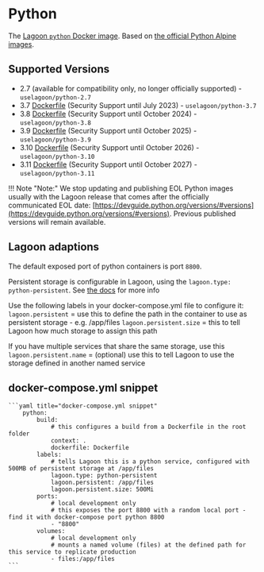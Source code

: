 # Python

The [Lagoon `python` Docker image](https://github.com/uselagoon/lagoon-images/tree/main/images/python). Based on [the official Python Alpine images](https://hub.docker.com/_/python/).

## Supported Versions

* 2.7 \(available for compatibility only, no longer officially supported\) - `uselagoon/python-2.7`
* 3.7 [Dockerfile](https://github.com/uselagoon/lagoon-images/blob/main/images/python/3.7.Dockerfile) (Security Support until July 2023) - `uselagoon/python-3.7`
* 3.8 [Dockerfile](https://github.com/uselagoon/lagoon-images/blob/main/images/python/3.8.Dockerfile) (Security Support until October 2024) - `uselagoon/python-3.8`
* 3.9 [Dockerfile](https://github.com/uselagoon/lagoon-images/blob/main/images/python/3.9.Dockerfile) (Security Support until October 2025) - `uselagoon/python-3.9`
* 3.10 [Dockerfile](https://github.com/uselagoon/lagoon-images/blob/main/images/python/3.10.Dockerfile) (Security Support until October 2026) - `uselagoon/python-3.10`
* 3.11 [Dockerfile](https://github.com/uselagoon/lagoon-images/blob/main/images/python/3.11.Dockerfile) (Security Support until October 2027) - `uselagoon/python-3.11`

!!! Note "Note:"
    We stop updating and publishing EOL Python images usually with the Lagoon release that comes after the officially communicated EOL date: [https://devguide.python.org/versions/#versions](https://devguide.python.org/versions/#versions). Previous published versions will remain available.

## Lagoon adaptions

The default exposed port of python containers is port `8800`.

Persistent storage is configurable in Lagoon, using the `lagoon.type: python-persistent`. See [the docs](../using-lagoon-the-basics/docker-compose-yml.md#persistent-storage) for more info

Use the following labels in your docker-compose.yml file to configure it:
`lagoon.persistent` = use this to define the path in the container to use as persistent storage - e.g. /app/files
`lagoon.persistent.size` = this to tell Lagoon how much storage to assign this path

If you have multiple services that share the same storage, use this
`lagoon.persistent.name` = (optional) use this to tell Lagoon to use the storage defined in another named service

## docker-compose.yml snippet

    ```yaml title="docker-compose.yml snippet"
		python:
            build:
                # this configures a build from a Dockerfile in the root folder
                context: .
                dockerfile: Dockerfile
            labels:
				# tells Lagoon this is a python service, configured with 500MB of persistent storage at /app/files
                lagoon.type: python-persistent
                lagoon.persistent: /app/files
                lagoon.persistent.size: 500Mi
            ports:
				# local development only
                # this exposes the port 8800 with a random local port - find it with docker-compose port python 8800
				- "8800"
			volumes:
				# local development only
				# mounts a named volume (files) at the defined path for this service to replicate production
				- files:/app/files
    ```
